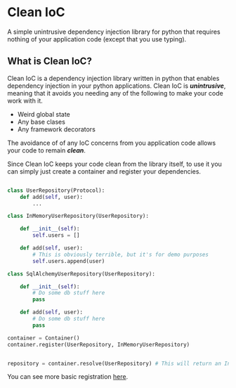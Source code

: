# Clean IoC
A simple unintrusive dependency injection library for python that requires nothing of your application code (except that you use typing).

## What is Clean IoC?

Clean IoC is a dependency injection library written in python that enables dependency injection in your python applications. Clean IoC is ***unintrusive***, meaning that it avoids you needing any of the following to make your code work with it.
 - Weird global state
 - Any base clases
 - Any framework decorators

The avoidance of of any IoC concerns from you application code allows your code to remain ***clean***.


Since Clean IoC keeps your code clean from the library itself, to use it you can simply just create a container and register your dependencies.

```python

class UserRepository(Protocol):
    def add(self, user):
        ...

class InMemoryUserRepository(UserRepository):

    def __init__(self):
        self.users = []

    def add(self, user):
        # This is obviously terrible, but it's for demo purposes
        self.users.append(user)

class SqlAlchemyUserRepository(UserRepository):

    def __init__(self):
        # Do some db stuff here
        pass

    def add(self, user):
        # Do some db stuff here
        pass

container = Container()
container.register(UserRepository, InMemoryUserRepository)


repository = container.resolve(UserRepository) # This will return an InMemoryUserRepository

```

You can see more basic registration [here](./simple-uses.md).